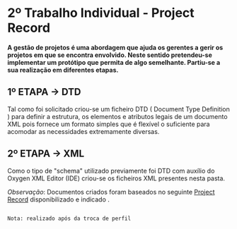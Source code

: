 # 2º Trabalho Individual - Project Record

**A gestão de projetos é uma abordagem que ajuda os gerentes a gerir os projetos em que se encontra envolvido. Neste sentido pretendeu-se implementar um protótipo que permita de algo semelhante. Partiu-se a sua realização em diferentes etapas.**

## 1º ETAPA -> DTD
Tal como foi solicitado criou-se um ficheiro DTD ( Document Type Definition ) para definir a estrutura, os elementos e atributos legais de um documento XML pois fornece um formato simples que é flexível o suficiente para acomodar as necessidades extremamente diversas.

## 2º ETAPA -> XML
Como o tipo de "schema" utilizado previamente foi DTD com auxílio do Oxygen XML Editor (IDE) criou-se os ficheiros XML presentes nesta pasta.


*Observação*: Documentos criados foram baseados no seguinte [Project Record] disponibilizado e indicado .

                                                                                                                                       Nota: realizado após da troca de perfil

[Project Record]:http://www4.di.uminho.pt/~jcr/PROJS/micei2002/guilherme/Project%20Record.htm?fbclid=IwAR1zuZH1zjgthfV9jh9OKweuGfbunN8Ua8rWm2QZNVvKUht7JIJUhimwvag 
